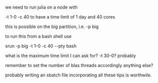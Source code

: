 we need to run julia on a node with

-t 1-0
-c 40
to have a time limit of 1 day and 40 cores

this is possible on the big partition, i.e.
-p big

to run this from a bash shell use

srun -p big -t 1-0 -c 40 --pty bash


what is the maximum time limit I can ask for? -t 30-0?
probably


remember to set the number of blas threads accordingly
anything else?

probably writing an sbatch file incorporating all these tips is worthwile.

